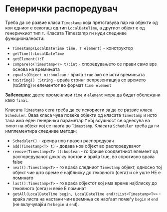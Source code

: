 # Генерички распоредувач

Треба да се развие класа `Timestamp` која претставува пар на објекти од кои едниот е секогаш од тип `LocalDateTime`, а
другиот објект е од генеричкиот тип `T`. Класата Timestamp ги нуди следниве функционалности:

- `Timestamp(LocalDateTime time, T element)` - конструктор
- `getTime():LocalDateTime`
- `getElement():T`
- `compareTo(Timestamp<?> t):int` - споредувањето се прави само врз основа на времињата
- `equals(Object o):boolean` - враќа `true` ако се исти времињата
- `toString() :String` - враќа стринг репрезентација со времето (toString) и елементот во формат `time element`

**Забелешка**: двете променливи `time` и `element` мора да бидат обележани како `final`.

Класата `Timestamp` сега треба да се искористи за да се развие класа `Scheduler`. Оваа класа чува повеќе објекти од
класата `Timestamp` и исто така има еден генерички параметар `T` кој всушност се однесува на типот на објект кој се
наоѓа во `Timestamp`. Класата `Scheduler` треба да ги имплементира следниве методи:

- `Scheduler()` - креира нов празен распоредувач
- `add(Timestamp<T> t)` - додава нов објект во распоредувачот
- `remove(Timestamp<T> t):boolean` - го брише соодветниот елемент од распоредувачот доколку постои и враќа true, во
  спротивно враќа false
- `next():Timestamp<T>` - го враќа следниот `Timestamp` објект, односно тој објект чие што време е најблиску до
  тековното (сега) и сѐ уште НЕ е поминато
- `last():Timestamp<T>` - го враќа објектот кој има време најблиску до тековното (сега) и веќе E поминат
- `getAll(LocalDateTime begin, LocalDateTime end):List<Timestamp<T>>` - враќа листа на настани чии времиња се наоѓаат
  помеѓу `begin` и `end` (не вклучувајќи ги `begin` и `end`).